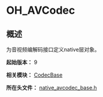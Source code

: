 # OH_AVCodec

## 概述

为音视频编解码接口定义native层对象。

**起始版本：** 9

**相关模块：** [CodecBase](capi-codecbase.md)

**所在头文件：** [native_avcodec_base.h](capi-native-avcodec-base-h.md)

